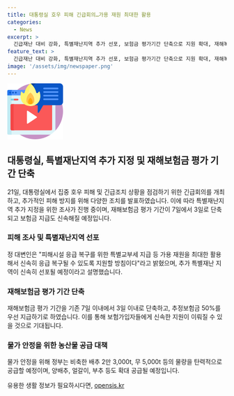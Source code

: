 ```yaml
---
title: 대통령실 호우 피해 긴급회의…가용 재원 최대한 활용
categories:
  - News
excerpt: >
  긴급재난 대비 강화, 특별재난지역 추가 선포, 보험금 평가기간 단축으로 지원 확대, 재해복구 신속 추진, 공급 농산물 탄력적 확대 등 정부의 긴급 대책 발표. 대변인은 추가 특별재난지역 선포를 위한 피해 조사 진행 중이라고 안내하며, 재해보험금 평가기간을 7일→3일로 단축하고 50%를 우선 지급한다고 전했다. 공급 농산물은 배추 2만 3,000t, 무 5,000t 등을 탄력적으로 확대 공급한다. 지원 대상에는 이재민과 풍수해보험 가입자 등이 포함되어 있다.
feature_text: >
  긴급재난 대비 강화, 특별재난지역 추가 선포, 보험금 평가기간 단축으로 지원 확대, 재해복구 신속 추진, 공급 농산물 탄력적 확대 등 정부의 긴급 대책 발표. 대변인은 추가 특별재난지역 선포를 위한 피해 조사 진행 중이라고 안내하며, 재해보험금 평가기간을 7일→3일로 단축하고 50%를 우선 지급한다고 전했다. 공급 농산물은 배추 2만 3,000t, 무 5,000t 등을 탄력적으로 확대 공급한다. 지원 대상에는 이재민과 풍수해보험 가입자 등이 포함되어 있다.
image: '/assets/img/newspaper.png'
---
```


<p><img src="/assets/img/news.png" alt="rentncar 속보" /></p>

<h2 data-ke-size="size26">대통령실, 특별재난지역 추가 지정 및 재해보험금 평가 기간 단축</h2>

<p data-ke-size="size16">21일, 대통령실에서 집중 호우 피해 및 긴급조치 상황을 점검하기 위한 긴급회의를 개최하고, 추가적인 피해 방지를 위해 다양한 조치를 발표하였습니다. 이에 따라 특별재난지역 추가 지정을 위한 조사가 진행 중이며, 재해보험금 평가 기간이 7일에서 3일로 단축되고 보험금 지급도 신속해질 예정입니다.</p>

<h3>피해 조사 및 특별재난지역 선포</h3>

<p data-ke-size="size16">정 대변인은 "피해시설 응급 복구를 위한 특별교부세 지급 등 가용 재원을 최대한 활용해서 신속히 응급 복구될 수 있도록 지원할 방침이다"라고 밝혔으며, 추가 특별재난 지역이 신속히 선포될 예정이라고 설명했습니다.</p>

<h3>재해보험금 평가 기간 단축</h3>

<p data-ke-size="size16">재해보험금 평가 기간을 기존 7일 이내에서 3일 이내로 단축하고, 추정보험금 50%를 우선 지급하기로 하였습니다. 이를 통해 보험가입자들에게 신속한 지원이 이뤄질 수 있을 것으로 기대됩니다.</p>

<h3>물가 안정을 위한 농산물 공급 대책</h3>

<p data-ke-size="size16">물가 안정을 위해 정부는 비축한 배추 2만 3,000t, 무 5,000t 등의 물량을 탄력적으로 공급할 예정이며, 양배추, 얼갈이, 부추 등도 확대 공급될 예정입니다.</p>
유용한 생활 정보가 필요하시다면, <a href="https://opensis.kr" rel="dofollow">opensis.kr</a>


